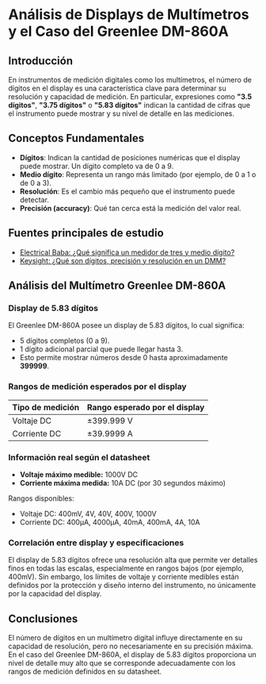 # Análisis de Displays de Multímetros y el Caso del Greenlee DM-860A

## Introducción

En instrumentos de medición digitales como los multímetros, el número de dígitos en el display es una característica clave para determinar su resolución y capacidad de medición. En particular, expresiones como **"3.5 dígitos"**, **"3.75 dígitos"** o **"5.83 dígitos"** indican la cantidad de cifras que el instrumento puede mostrar y su nivel de detalle en las mediciones.

## Conceptos Fundamentales

- **Dígitos**: Indican la cantidad de posiciones numéricas que el display puede mostrar. Un dígito completo va de 0 a 9.
- **Medio dígito**: Representa un rango más limitado (por ejemplo, de 0 a 1 o de 0 a 3).
- **Resolución**: Es el cambio más pequeño que el instrumento puede detectar.
- **Precisión (accuracy)**: Qué tan cerca está la medición del valor real.

## Fuentes principales de estudio

- [Electrical Baba: ¿Qué significa un medidor de tres y medio dígito?](https://electricalbaba.com/what-three-half-digit-meter-display/)
- [Keysight: ¿Qué son dígitos, precisión y resolución en un DMM?](https://www.keysight.com/blogs/en/tech/bench/2019/01/02/what-are-digits-accuracy-and-resolution-with-a-dmm)

## Análisis del Multímetro Greenlee DM-860A

### Display de 5.83 dígitos

El Greenlee DM-860A posee un display de 5.83 dígitos, lo cual significa:

- 5 dígitos completos (0 a 9).
- 1 dígito adicional parcial que puede llegar hasta 3.
- Esto permite mostrar números desde 0 hasta aproximadamente **399999**.

### Rangos de medición esperados por el display

| **Tipo de medición** | **Rango esperado por el display** |
| :-------------------- | :------------------------------- |
| Voltaje DC | ±399.999 V |
| Corriente DC | ±39.9999 A |

### Información real según el datasheet

- **Voltaje máximo medible:** 1000V DC
- **Corriente máxima medida:** 10A DC (por 30 segundos máximo)

Rangos disponibles:
- Voltaje DC: 400mV, 4V, 40V, 400V, 1000V
- Corriente DC: 400µA, 4000µA, 40mA, 400mA, 4A, 10A

### Correlación entre display y especificaciones

El display de 5.83 dígitos ofrece una resolución alta que permite ver detalles finos en todas las escalas, especialmente en rangos bajos (por ejemplo, 400mV). Sin embargo, los límites de voltaje y corriente medibles están definidos por la protección y diseño interno del instrumento, no únicamente por la capacidad del display.

## Conclusiones

El número de dígitos en un multímetro digital influye directamente en su capacidad de resolución, pero no necesariamente en su precisión máxima. En el caso del Greenlee DM-860A, el display de 5.83 dígitos proporciona un nivel de detalle muy alto que se corresponde adecuadamente con los rangos de medición definidos en su datasheet.
